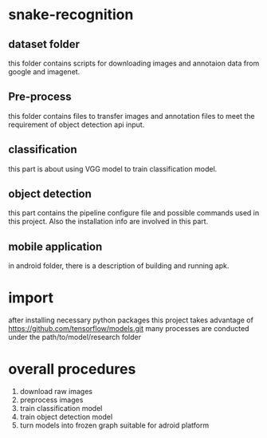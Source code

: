 # snake-recognition

## dataset folder
this folder contains scripts for downloading images and annotaion data from google and imagenet.

## Pre-process
this folder contains files to transfer images and annotation files to meet the requirement of object detection api input.

## classification
this part is about using VGG model to train classification model.

## object detection
this part contains the pipeline configure file and possible commands used in this project. Also the installation info are involved in this part.

## mobile application
in android folder, there is a description of building and running apk.

# import
after installing necessary python packages
this project takes advantage of https://github.com/tensorflow/models.git
many processes are conducted under the path/to/model/research folder

# overall procedures
1. download raw images
2. preprocess images
3. train classification model
4. train object detection model
5. turn models into frozen graph suitable for adroid platform